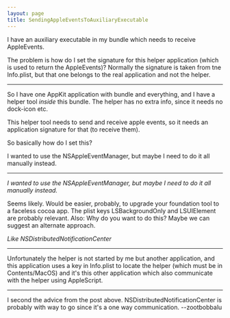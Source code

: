 ```yaml
---
layout: page
title: SendingAppleEventsToAuxiliaryExecutable
---
```


I have an auxiliary executable in my bundle which needs to receive AppleEvents.

The problem is how do I set the signature for this helper application (which is used to return the AppleEvents)? Normally the signature is taken from tne Info.plist, but that one belongs to the real application and not the helper.

----

So I have one AppKit application with bundle and everything, and I have a helper tool _inside_ this bundle. The helper has no extra info, since it needs no dock-icon etc.

This helper tool needs to send and receive apple events, so it needs an application signature for that (to receive them).

So basically how do I set this?

I wanted to use the NSAppleEventManager, but maybe I need to do it all manually instead.

----

*I wanted to use the NSAppleEventManager, but maybe I need to do it all manually instead.*

Seems likely.  Would be easier, probably, to upgrade your foundation tool to a faceless cocoa app.  The plist keys LSBackgroundOnly and LSUIElement are probably relevant.  Also: Why do you want to do this?  Maybe we can suggest an alternate approach.

*Like NSDistributedNotificationCenter*

----

Unfortunately the helper is not started by me but another application, and this application uses a key in Info.plist to locate the helper (which must be in Contents/MacOS) and it's this other application which also communicate with the helper using AppleScript.

----

I second the advice from the post above. NSDistributedNotificationCenter is probably with way to go since it's a one way communication. --zootbobbalu

